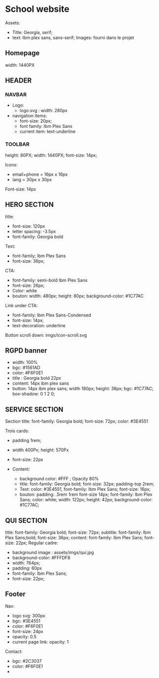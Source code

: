# School website

Assets:

-   Title: Georgia, serif;
-   text: Ibm plex sans, sans-serif;
    Images: fourni dans le projet

## Homepage

width: 1440PX

## HEADER

### NAVBAR

-   Logo:
    -   logo.svg : width: 280px
-   navigation items:
    -   font-size: 20px;
    -   font family: Ibm Plex Sans
    -   current item: text-underline

### TOOLBAR

height: 80PX;
width: 1440PX;
font-size: 14px;

Icons:

-   email+phone = 16px x 16px
-   lang = 30px x 30px

Font-size: 14px

## HERO SECTION

title:

-   font-size: 120px
-   letter spacing: -3.5px
-   font-family: Georgia bold

Text:

-   font-family; Ibm Plex Sans
-   font-size: 36px;

CTA:

-   font-family: semi-bold Ibm Plex Sans
-   font-size: 26px;
-   Color: white
-   bouton: width: 480px; height: 80px; background-color: #1C77AC

Link under CTA:

-   font-family: Ibm Plex Sans-Condensed
-   font-size: 14px;
-   text-decoration: underline

Button scroll down: imgs/icon-scroll.svg

## RGPD banner

-   width: 100%
-   bgc: #1561AD
-   color: #F6F0E1
-   title : Georgia bold 22px
-   content: 14px ibm plex sans
-   button: 14px ibm plex sans; width 180px; height: 38px; bgc: #1C77AC; box-shadow: 0 1 2 0;

## SERVICE SECTION

Section title: font-family: Georgia bold; font-size: 72px; color: #3E4551

Trois cards:

-   padding 1rem;
-   width 400Px; height: 570Px
-   font-size: 22px

-   Content:
    -   background color: #FFF ; Opacity 80%
    -   title: font-family: Georgia bold; font-size: 32px; padding-top 2rem;
    -   Text: color: #3E4551, font-family: Ibm Plex Sans; font-size: 16px;
    -   bouton: padding: .5rem 1rem font-size 14px; font-family: Ibm Plex Sans; color: white; width: 122px; height: 42px; background-color: #1C77AC;

## QUI SECTION

title: font-family: Georgia bold; font-size: 72px;
subtitle: font-family: Ibm Plex Sans;bold; font-size: 36px;
content: font-family: Ibm Plex Sans; font-size: 22px; Regular
cadre:

-   background image : assets/imgs/qui.jpg
-   background-color: #FFFDF8
-   width: 764px;
-   padding: 60px
-   font-family: Ibm Plex Sans;
-   font-size: 22px;

## Footer

Nav:

-   logo svg: 300px
-   bgc: #3E4551
-   color: #F6F0E1
-   font-size: 24px
-   opacity: 0.5
-   current page link: opacity: 1

Contact:

-   bgc: #2C3037
-   color: #F6F0E1
-
